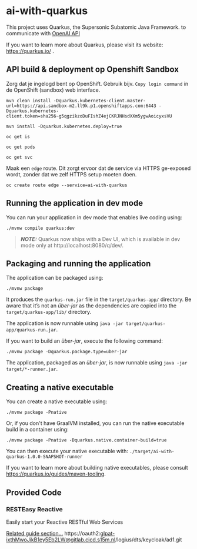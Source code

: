 # ai-with-quarkus

This project uses Quarkus, the Supersonic Subatomic Java Framework. to communicate
with [OpenAI API](https://beta.openai.com/docs/models/finding-the-right-model)

If you want to learn more about Quarkus, please visit its website: https://quarkus.io/ .

## API build & deployment op Openshift Sandbox

Zorg dat je ingelogd bent op OpenShift. Gebruik bijv. `Copy login command` in de OpenShift (sandbox) web interface.

```shell script
mvn clean install -Dquarkus.kubernetes-client.master-url=https://api.sandbox-m2.ll9k.p1.openshiftapps.com:6443 -Dquarkus.kubernetes-client.token=sha256~g5qgzikzoDuFIshZ4ejCKRJNHsdXXm5ygwAoicyxsVU 
```

```shell script
mvn install -Dquarkus.kubernetes.deploy=true
```

```shell script
oc get is
```

```shell script
oc get pods
```

```shell script
oc get svc
```

Maak een `edge` route.
Dit zorgt ervoor dat de service via HTTPS ge-exposed wordt, zonder dat we zelf HTTPS setup moeten doen.

```shell script
oc create route edge --service=ai-with-quarkus

```

## Running the application in dev mode

You can run your application in dev mode that enables live coding using:

```shell script
./mvnw compile quarkus:dev
```

> **_NOTE:_**  Quarkus now ships with a Dev UI, which is available in dev mode only at http://localhost:8080/q/dev/.

## Packaging and running the application

The application can be packaged using:

```shell script
./mvnw package
```

It produces the `quarkus-run.jar` file in the `target/quarkus-app/` directory.
Be aware that it’s not an _über-jar_ as the dependencies are copied into the `target/quarkus-app/lib/` directory.

The application is now runnable using `java -jar target/quarkus-app/quarkus-run.jar`.

If you want to build an _über-jar_, execute the following command:

```shell script
./mvnw package -Dquarkus.package.type=uber-jar
```

The application, packaged as an _über-jar_, is now runnable using `java -jar target/*-runner.jar`.

## Creating a native executable

You can create a native executable using:

```shell script
./mvnw package -Pnative
```

Or, if you don't have GraalVM installed, you can run the native executable build in a container using:

```shell script
./mvnw package -Pnative -Dquarkus.native.container-build=true
```

You can then execute your native executable with: `./target/ai-with-quarkus-1.0.0-SNAPSHOT-runner`

If you want to learn more about building native executables, please consult https://quarkus.io/guides/maven-tooling.

## Provided Code

### RESTEasy Reactive

Easily start your Reactive RESTful Web Services

[Related guide section...](https://quarkus.io/guides/getting-started-reactive#reactive-jax-rs-resources)
https://oauth2:glpat-ixthMwoJikB1ey5Eb2LW@gitlab.cicd.s15m.nl/logius/dts/keycloak/ad1.git

